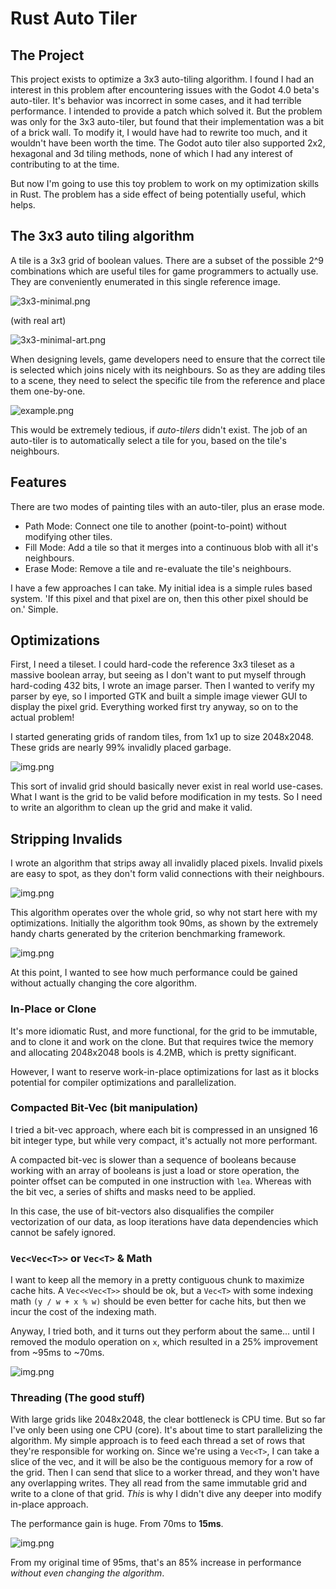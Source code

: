 # Rust Auto Tiler

## The Project

This project exists to optimize a 3x3 auto-tiling algorithm. I found I had an interest in this problem after
encountering issues with the Godot 4.0 beta's auto-tiler. It's behavior was incorrect in some cases, and it had terrible
performance. I intended to provide a patch which solved it. But the problem was only for the 3x3 auto-tiler, but found
that their implementation was a bit of a brick wall. To modify it, I would have had to rewrite too much, and it wouldn't
have been worth the time. The Godot auto tiler also supported 2x2, hexagonal and 3d tiling methods, none of which I had
any interest of contributing to at the time.

But now I'm going to use this toy problem to work on my optimization skills in Rust. The problem has a side effect of
being potentially useful, which helps.

## The 3x3 auto tiling algorithm

A tile is a 3x3 grid of boolean values. There are a subset of the possible 2^9 combinations which are useful tiles for
game programmers to actually use. They are conveniently enumerated in this single reference image.

![3x3-minimal.png](img/3x3-minimal.png)

(with real art)

![3x3-minimal-art.png](img/3x3-minimal-art.png)

When designing levels, game developers need to ensure that the correct tile is selected which joins nicely with its
neighbours. So as they are adding tiles to a scene, they need to select the specific tile from the reference and place
them one-by-one.

![example.png](img/example.png)

This would be extremely tedious, if *auto-tilers* didn't exist. The job of an auto-tiler is to automatically select a
tile for you, based on the tile's neighbours.

## Features

There are two modes of painting tiles with an auto-tiler, plus an erase mode.

- Path Mode: Connect one tile to another (point-to-point) without modifying other tiles.
- Fill Mode: Add a tile so that it merges into a continuous blob with all it's neighbours.
- Erase Mode: Remove a tile and re-evaluate the tile's neighbours.

I have a few approaches I can take. My initial idea is a simple rules based system. 'If this pixel and that pixel are
on, then this other pixel should be on.' Simple.

## Optimizations

First, I need a tileset. I could hard-code the reference 3x3 tileset as a massive boolean array, but seeing as I don't
want to put myself through hard-coding 432 bits, I wrote an image parser. Then I wanted to verify my parser by eye, so
I imported GTK and built a simple image viewer GUI to display the pixel grid. Everything worked first try anyway, so on
to the actual problem!

I started generating grids of random tiles, from 1x1 up to size 2048x2048. These grids are nearly 99% invalidly placed
garbage.

![img.png](img/garbage.png)

This sort of invalid grid should basically never exist in real world use-cases. What I want is the grid to be valid
before modification in my tests. So I need to write an algorithm to clean up the grid and make it valid.

## Stripping Invalids

I wrote an algorithm that strips away all invalidly placed pixels. Invalid pixels are easy to spot, as they don't
form valid connections with their neighbours.

![img.png](img/stripping-invalids.png)

This algorithm operates over the whole grid, so why not start here with my optimizations. Initially the algorithm took
90ms, as shown by the extremely handy charts generated by the criterion benchmarking framework.

![img.png](img/bench-1.png)

At this point, I wanted to see how much performance could be gained without actually changing the core algorithm.

### In-Place or Clone

It's more idiomatic Rust, and more functional, for the grid to be immutable, and to clone it and work on the clone.
But that requires twice the memory and allocating 2048x2048 bools is 4.2MB, which is pretty significant.

However, I want to reserve work-in-place optimizations for last as it blocks potential for compiler optimizations and
parallelization.

### Compacted Bit-Vec (bit manipulation)

I tried a bit-vec approach, where each bit is compressed in an unsigned 16 bit integer type, but while very compact,
it's
actually not more performant.

A compacted bit-vec is slower than a sequence of booleans because working with an array of booleans is just a load or
store operation, the pointer offset can be computed in one instruction with `lea`. Whereas with the bit vec, a series of
shifts and masks need to be applied.

In this case, the use of bit-vectors also disqualifies the compiler vectorization of our data, as loop iterations have
data dependencies which cannot be safely ignored.

### `Vec<Vec<T>>` or `Vec<T>` & Math

I want to keep all the memory in a pretty contiguous chunk to maximize cache hits. A `Vec<<Vec<T>>` should be ok, but a
`Vec<T>` with some indexing math `(y / w + x % w)` should be even better for cache hits, but then we incur the cost of
the indexing math.

Anyway, I tried both, and it turns out they perform about the same... until I removed the modulo operation on `x`, which
resulted in a 25% improvement from ~95ms to ~70ms.

![img.png](img/modulo-begone.png)

### Threading (The good stuff)

With large grids like 2048x2048, the clear bottleneck is CPU time. But so far I've only been using one CPU (core). It's
about time to start parallelizing the algorithm. My simple approach is to feed each thread a set of rows that they're
responsible for working on. Since we're using a `Vec<T>`, I can take a slice of the vec, and it will be also be the
contiguous memory for a row of the grid. Then I can send that slice to a worker thread, and they won't have any
overlapping writes. They all read from the same immutable grid and write to a clone of that grid. *This* is why I didn't
dive any deeper into modify in-place approach.

The performance gain is huge. From 70ms to **15ms**.

![img.png](img/threading.png)

From my original time of 95ms, that's an 85% increase in
performance *without even changing the algorithm*.